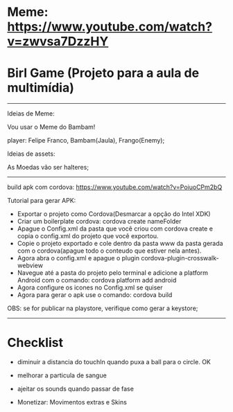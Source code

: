 # Meme: https://www.youtube.com/watch?v=zwvsa7DzzHY

# Birl Game (Projeto para a aula de multimídia)

--------------------------------------------------
Ideias de Meme:

Vou usar o Meme do Bambam!

player: Felipe Franco, Bambam(Jaula), Frango(Enemy);

Ideias de assets:

As Moedas vão ser halteres;

---------------------------------------------------

build apk com cordova:
https://www.youtube.com/watch?v=PoiuoCPm2bQ

Tutorial para gerar APK:

- Exportar o projeto como Cordova(Desmarcar a opção do Intel XDK)
- Criar um boilerplate cordova: cordova create nameFolder
- Apague o Config.xml da pasta que você criou com cordova create e copia o config.xml do projeto que você exportou.
- Copie o projeto exportado e cole dentro da pasta www da pasta gerada com o cordova(apague todo o conteudo que estiver nela antes).
- Agora abra o config.xml e apague o plugin cordova-plugin-crosswalk-webview
- Navegue até a pasta do projeto pelo terminal e adicione a platform Android com o comando: cordova platform add android
- Agora configure os icones no Config.xml se quiser
- Agora para gerar o apk use o comando: cordova build



OBS: se for publicar na playstore, verifique como gerar a keystore;

---------------------------------------------------

# Checklist

- diminuir a distancia do touchIn quando puxa a ball para o circle. OK

- melhorar a particula de sangue

- ajeitar os sounds quando passar de fase

- Monetizar: Movimentos extras e Skins

